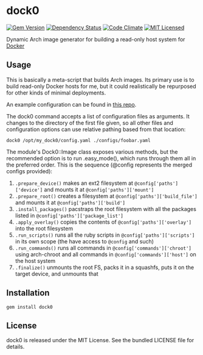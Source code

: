 dock0
=========

[![Gem Version](https://badge.fury.io/rb/dock0.png)](http://badge.fury.io/rb/dock0)
[![Dependency Status](https://gemnasium.com/akerl/dock0.png)](https://gemnasium.com/akerl/dock0)
[![Code Climate](https://codeclimate.com/github/akerl/dock0.png)](https://codeclimate.com/github/akerl/dock0)
[![MIT Licensed](http://img.shields.io/badge/license-MIT-green.svg)](https://tldrlegal.com/license/mit-license)

Dynamic Arch image generator for building a read-only host system for [Docker](https://www.docker.io)

## Usage

This is basically a meta-script that builds Arch images. Its primary use is to build read-only Docker hosts for me, but it could realistically be repurposed for other kinds of minimal deployments.

An example configuration can be found in [this repo](https://www.github.com/dock0/host_config).

The dock0 command accepts a list of configuration files as arguments. It changes to the directory of the first file given, so all other files and configuration options can use relative pathing based from that location:

    dock0 /opt/my_dock0/config.yaml ./configs/foobar.yaml

The module's Dock0::Image class exposes various methods, but the recommended option is to run .easy_mode(), which runs through them all in the preferred order. This is the sequence (@config represents the merged configs provided):

1. `.prepare_device()` makes an ext2 filesystem at `@config['paths']['device']` and mounts it at `@config['paths']['mount']`
2. `.prepare_root()` creates a filesystem at `@config['paths']['build_file']` and mounts it at `@config['paths']['build']`
3. `.install_packages()` pacstraps the root filesystem with all the packages listed in `@config['paths']['package_list']`
4. `.apply_overlay()` copies the contents of `@config['paths']['overlay']` into the root filesystem
5. `.run_scripts()` runs all the ruby scripts in `@config['paths']['scripts']` in its own scope (the have access to `@config` and such)
6. `.run_commands()` runs all commands in `@config['commands']['chroot']` using arch-chroot and all commands in `@config['commands']['host']` on the host system
7. `.finalize()` unmounts the root FS, packs it in a squashfs, puts it on the target device, and unmounts that

## Installation

    gem install dock0

## License

dock0 is released under the MIT License. See the bundled LICENSE file for details.

